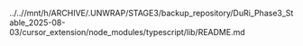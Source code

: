 ../..//mnt/h/ARCHIVE/.UNWRAP/STAGE3/backup_repository/DuRi_Phase3_Stable_2025-08-03/cursor_extension/node_modules/typescript/lib/README.md